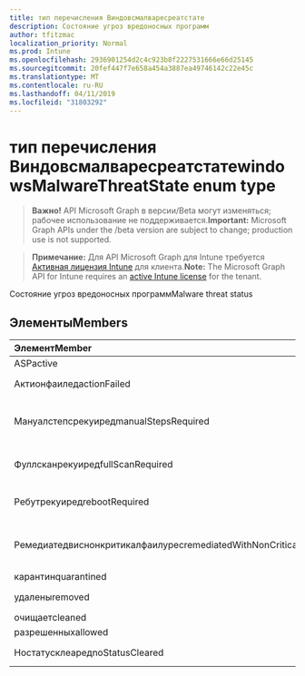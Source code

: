 ```yaml
---
title: тип перечисления Виндовсмалваресреатстате
description: Состояние угроз вредоносных программ
author: tfitzmac
localization_priority: Normal
ms.prod: Intune
ms.openlocfilehash: 2936901254d2c4c923b8f2227531666e66d25145
ms.sourcegitcommit: 20fef447f7e658a454a3887ea49746142c22e45c
ms.translationtype: MT
ms.contentlocale: ru-RU
ms.lasthandoff: 04/11/2019
ms.locfileid: "31803292"
---
```

# <a name="windowsmalwarethreatstate-enum-type"></a><span data-ttu-id="21360-103">тип перечисления Виндовсмалваресреатстате</span><span class="sxs-lookup"><span data-stu-id="21360-103">windowsMalwareThreatState enum type</span></span>

> <span data-ttu-id="21360-104">**Важно!** API Microsoft Graph в версии/Beta могут изменяться; рабочее использование не поддерживается.</span><span class="sxs-lookup"><span data-stu-id="21360-104">**Important:** Microsoft Graph APIs under the /beta version are subject to change; production use is not supported.</span></span>

> <span data-ttu-id="21360-105">**Примечание:** Для API Microsoft Graph для Intune требуется [Активная лицензия Intune](https://go.microsoft.com/fwlink/?linkid=839381) для клиента.</span><span class="sxs-lookup"><span data-stu-id="21360-105">**Note:** The Microsoft Graph API for Intune requires an [active Intune license](https://go.microsoft.com/fwlink/?linkid=839381) for the tenant.</span></span>

<span data-ttu-id="21360-106">Состояние угроз вредоносных программ</span><span class="sxs-lookup"><span data-stu-id="21360-106">Malware threat status</span></span>

## <a name="members"></a><span data-ttu-id="21360-107">Элементы</span><span class="sxs-lookup"><span data-stu-id="21360-107">Members</span></span>
|<span data-ttu-id="21360-108">Элемент</span><span class="sxs-lookup"><span data-stu-id="21360-108">Member</span></span>|<span data-ttu-id="21360-109">Значение</span><span class="sxs-lookup"><span data-stu-id="21360-109">Value</span></span>|<span data-ttu-id="21360-110">Описание</span><span class="sxs-lookup"><span data-stu-id="21360-110">Description</span></span>|
|:---|:---|:---|
|<span data-ttu-id="21360-111">ASP</span><span class="sxs-lookup"><span data-stu-id="21360-111">active</span></span>|<span data-ttu-id="21360-112">нуль</span><span class="sxs-lookup"><span data-stu-id="21360-112">0</span></span>|<span data-ttu-id="21360-113">Активное</span><span class="sxs-lookup"><span data-stu-id="21360-113">Active</span></span>|
|<span data-ttu-id="21360-114">Актионфаилед</span><span class="sxs-lookup"><span data-stu-id="21360-114">actionFailed</span></span>|<span data-ttu-id="21360-115">1,1</span><span class="sxs-lookup"><span data-stu-id="21360-115">1</span></span>|<span data-ttu-id="21360-116">Не удалось выполнить действие</span><span class="sxs-lookup"><span data-stu-id="21360-116">Action failed</span></span>|
|<span data-ttu-id="21360-117">Мануалстепсрекуиред</span><span class="sxs-lookup"><span data-stu-id="21360-117">manualStepsRequired</span></span>|<span data-ttu-id="21360-118">2</span><span class="sxs-lookup"><span data-stu-id="21360-118">2</span></span>|<span data-ttu-id="21360-119">Требуются действия, выполняемые вручную</span><span class="sxs-lookup"><span data-stu-id="21360-119">Manual steps required</span></span>|
|<span data-ttu-id="21360-120">Фуллсканрекуиред</span><span class="sxs-lookup"><span data-stu-id="21360-120">fullScanRequired</span></span>|<span data-ttu-id="21360-121">4</span><span class="sxs-lookup"><span data-stu-id="21360-121">3</span></span>|<span data-ttu-id="21360-122">Необходима полная проверка</span><span class="sxs-lookup"><span data-stu-id="21360-122">Full scan required</span></span>|
|<span data-ttu-id="21360-123">Ребутрекуиред</span><span class="sxs-lookup"><span data-stu-id="21360-123">rebootRequired</span></span>|<span data-ttu-id="21360-124">SP4</span><span class="sxs-lookup"><span data-stu-id="21360-124">4</span></span>|<span data-ttu-id="21360-125">Требуется переЗагрузка</span><span class="sxs-lookup"><span data-stu-id="21360-125">Reboot required</span></span>|
|<span data-ttu-id="21360-126">Ремедиатедвиснонкритикалфаилурес</span><span class="sxs-lookup"><span data-stu-id="21360-126">remediatedWithNonCriticalFailures</span></span>|<span data-ttu-id="21360-127">17:00</span><span class="sxs-lookup"><span data-stu-id="21360-127">5</span></span>|<span data-ttu-id="21360-128">Исправлены ошибки, не связанные с критическими</span><span class="sxs-lookup"><span data-stu-id="21360-128">Remediated with non critical failures</span></span> |
|<span data-ttu-id="21360-129">карантин</span><span class="sxs-lookup"><span data-stu-id="21360-129">quarantined</span></span>|<span data-ttu-id="21360-130">ICMPv6</span><span class="sxs-lookup"><span data-stu-id="21360-130">6</span></span>|<span data-ttu-id="21360-131">Карантин</span><span class="sxs-lookup"><span data-stu-id="21360-131">Quarantined</span></span>|
|<span data-ttu-id="21360-132">удалены</span><span class="sxs-lookup"><span data-stu-id="21360-132">removed</span></span>|<span data-ttu-id="21360-133">см</span><span class="sxs-lookup"><span data-stu-id="21360-133">7</span></span>|<span data-ttu-id="21360-134">Удаленные элементы</span><span class="sxs-lookup"><span data-stu-id="21360-134">Removed</span></span>|
|<span data-ttu-id="21360-135">очищает</span><span class="sxs-lookup"><span data-stu-id="21360-135">cleaned</span></span>|<span data-ttu-id="21360-136">8,5</span><span class="sxs-lookup"><span data-stu-id="21360-136">8</span></span>|<span data-ttu-id="21360-137">Очищает</span><span class="sxs-lookup"><span data-stu-id="21360-137">Cleaned</span></span>|
|<span data-ttu-id="21360-138">разрешенных</span><span class="sxs-lookup"><span data-stu-id="21360-138">allowed</span></span>|<span data-ttu-id="21360-139">10</span><span class="sxs-lookup"><span data-stu-id="21360-139">9</span></span>|<span data-ttu-id="21360-140">Разрешено</span><span class="sxs-lookup"><span data-stu-id="21360-140">Allowed</span></span>|
|<span data-ttu-id="21360-141">Ностатусклеаред</span><span class="sxs-lookup"><span data-stu-id="21360-141">noStatusCleared</span></span>|<span data-ttu-id="21360-142">десяти</span><span class="sxs-lookup"><span data-stu-id="21360-142">10</span></span>|<span data-ttu-id="21360-143">Без очистки состояния</span><span class="sxs-lookup"><span data-stu-id="21360-143">No status cleared</span></span>|





